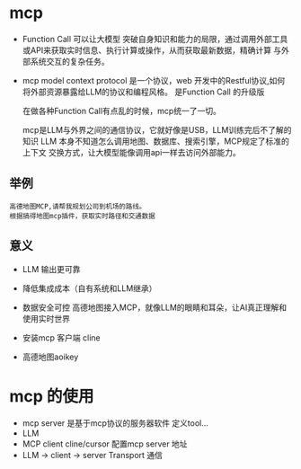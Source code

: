 # mcp

- Function Call
    可以让大模型 突破自身知识和能力的局限，通过调用外部工具
    或API来获取实时信息、执行计算或操作，从而获取最新数据，精确计算
    与外部系统交互的复杂任务。
- mcp model context protocol
    是一个协议，web 开发中的Restful协议,如何将外部资源暴露给LLM的协议和编程风格。
    是Function Call 的升级版

    在做各种Function Call有点乱的时候，mcp统一了一切。

    mcp是LLM与外界之间的通信协议，它就好像是USB，LLM训练完后不了解的知识
    LLM 本身不知道怎么调用地图、数据库、搜索引擎，MCP规定了标准的上下文
    交换方式，让大模型能像调用api一样去访问外部能力。

## 举例
    高德地图MCP,请帮我规划公司到机场的路线。
    根据搞得地图mcp插件，获取实时路径和交通数据

## 意义
- LLM 输出更可靠
- 降低集成成本（自有系统和LLM继承）
- 数据安全可控
高德地图接入MCP，就像LLM的眼睛和耳朵，让AI真正理解和使用实时世界

- 安装mcp 客户端 cline
- 高德地图aoikey

# mcp 的使用
- mcp server 是基于mcp协议的服务器软件
    定义tool...
- LLM 
- MCP client cline/cursor
    配置mcp server 地址
- LLM -> client -> server Transport 通信
